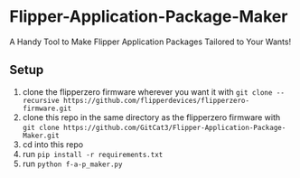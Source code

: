 # Flipper-Application-Package-Maker
A Handy Tool to Make Flipper Application Packages Tailored to Your Wants!


## Setup
1. clone the flipperzero firmware wherever you want it with `git clone --recursive https://github.com/flipperdevices/flipperzero-firmware.git`
2. clone this repo in the same directory as the flipperzero firmware with `git clone https://github.com/GitCat3/Flipper-Application-Package-Maker.git`
3. cd into this repo
4. run `pip install -r requirements.txt`
4. run `python f-a-p_maker.py`
